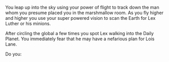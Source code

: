 You leap up into the sky using your power of flight to track down the man
whom you presume placed you in the marshmallow room. As you fly higher
and higher you use your super powered vision to scan the Earth for
Lex Luther or his minions.

After circling the global a few times you spot Lex walking into the Daily
Planet. You immediately fear that he may have a nefarious plan for Lois Lane.

Do you:
